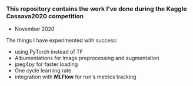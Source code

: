 ###  This repository contains the work I've done during the Kaggle Cassava2020 competition

* November 2020

The things I have experimented with success:

* using PyTorch instead of TF
* Albumentations for Image preprocessing and augmentation
* jpeg4py for faster loading
* One cycle learning rate
* integration with **MLFlow** for run's metrics tracking

